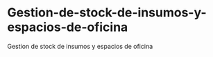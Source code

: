 # Gestion-de-stock-de-insumos-y-espacios-de-oficina
Gestion de stock de insumos y espacios de oficina
